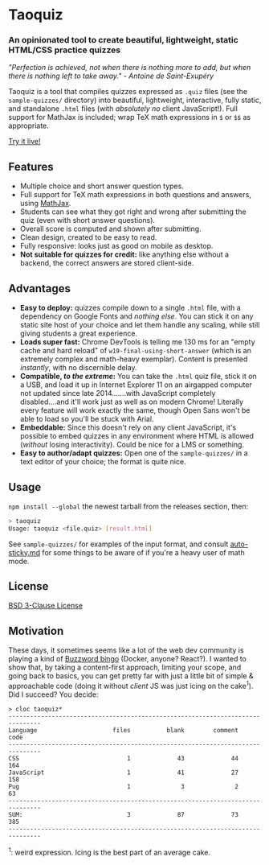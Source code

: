 # Taoquiz

### An opinionated tool to create beautiful, lightweight, static HTML/CSS practice quizzes

*"Perfection is achieved, not when there is nothing more to add, but when there is nothing left to take away." - Antoine de Saint-Exupéry*

Taoquiz is a tool that compiles quizzes expressed as `.quiz` files (see the `sample-quizzes/` directory) into beautiful, lightweight, interactive, fully static, and standalone `.html` files (with *absolutely no* client JavaScript!). Full support for MathJax is included; wrap TeX math expressions in `$` or `$$` as appropriate.

[Try it live!](https://people.scs.carleton.ca/~samhaskins/2804/)

## Features

* Multiple choice and short answer question types.
* Full support for TeX math expressions in both questions and answers, using [MathJax](https://www.mathjax.org/).
* Students can see what they got right and wrong after submitting the quiz (even with short answer questions).
* Overall score is computed and shown after submitting.
* Clean design, created to be easy to read.
* Fully responsive: looks just as good on mobile as desktop.
* **Not suitable for quizzes for credit:** like anything else without a backend, the correct answers are stored client-side.

## Advantages

* **Easy to deploy:** quizzes compile down to a single `.html` file, with a dependency on Google Fonts and *nothing else*. You can stick it on any static site host of your choice and let them handle any scaling, while still giving students a great experience.
* **Loads super fast:** Chrome DevTools is telling me 130 ms for an "empty cache and hard reload" of `w19-final-using-short-answer` (which is an extremely complex and math-heavy exemplar). Content is presented *instantly*, with no discernible delay.
* **Compatible, *to the extreme*:** You can take the `.html` quiz file, stick it on a USB, and load it up in Internet Explorer 11 on an airgapped computer not updated since late 2014.......with JavaScript completely disabled....and it'll work just as well as on modern Chrome! Literally every feature will work exactly the same, though Open Sans won't be able to load so you'll be stuck with Arial.
* **Embeddable:** Since this doesn't rely on any client JavaScript, it's possible to embed quizzes in any environment where HTML is allowed (*without* losing interactivity). Could be nice for a LMS or something.
* **Easy to author/adapt quizzes:** Open one of the `sample-quizzes/` in a text editor of your choice; the format is quite nice.

## Usage

`npm install --global` the newest tarball from the releases section, then:

```sh
> taoquiz
Usage: taoquiz <file.quiz> [result.html]
```

See `sample-quizzes/` for examples of the input format, and consult [auto-sticky.md](auto-sticky.md) for some things to be aware of if you're a heavy user of math mode.

## License

[BSD 3-Clause License](https://choosealicense.com/licenses/bsd-3-clause/)

## Motivation

These days, it sometimes seems like a lot of the web dev community is playing a kind of [Buzzword bingo](https://en.wikipedia.org/wiki/Buzzword_bingo) (Docker, anyone? React?). I wanted to show that, by taking a content-first approach, limiting your scope, and going back to basics, you can get pretty far with just a little bit of simple & approachable code (doing it without *client* JS was just icing on the cake<sup>1</sup>). Did I succeed? You decide:

```
> cloc taoquiz*
-------------------------------------------------------------------------------
Language                     files          blank        comment           code
-------------------------------------------------------------------------------
CSS                              1             43             44            164
JavaScript                       1             41             27            158
Pug                              1              3              2             63
-------------------------------------------------------------------------------
SUM:                             3             87             73            385
-------------------------------------------------------------------------------
```

<sup>1</sup>: weird expression. Icing is the best part of an average cake.